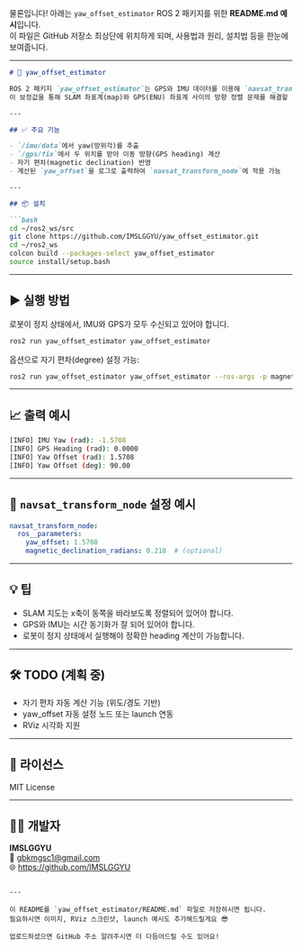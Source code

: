 물론입니다! 아래는 `yaw_offset_estimator` ROS 2 패키지를 위한 **README.md 예시**입니다.  
이 파일은 GitHub 저장소 최상단에 위치하게 되며, 사용법과 원리, 설치법 등을 한눈에 보여줍니다.

---

```markdown
# 🧭 yaw_offset_estimator

ROS 2 패키지 `yaw_offset_estimator`는 GPS와 IMU 데이터를 이용해 `navsat_transform_node`에 필요한 `yaw_offset` 값을 자동으로 계산하는 유틸리티 노드입니다.  
이 보정값을 통해 SLAM 좌표계(map)와 GPS(ENU) 좌표계 사이의 방향 정렬 문제를 해결할 수 있습니다.

---

## ✅ 주요 기능

- `/imu/data`에서 yaw(방위각)를 추출
- `/gps/fix`에서 두 위치를 받아 이동 방향(GPS heading) 계산
- 자기 편차(magnetic declination) 반영
- 계산된 `yaw_offset`을 로그로 출력하여 `navsat_transform_node`에 적용 가능

---

## 📦 설치

```bash
cd ~/ros2_ws/src
git clone https://github.com/IMSLGGYU/yaw_offset_estimator.git
cd ~/ros2_ws
colcon build --packages-select yaw_offset_estimator
source install/setup.bash
```

---

## ▶️ 실행 방법

로봇이 정지 상태에서, IMU와 GPS가 모두 수신되고 있어야 합니다.

```bash
ros2 run yaw_offset_estimator yaw_offset_estimator
```

옵션으로 자기 편차(degree) 설정 가능:

```bash
ros2 run yaw_offset_estimator yaw_offset_estimator --ros-args -p magnetic_declination_deg:=12.5
```

---

## 📈 출력 예시

```bash
[INFO] IMU Yaw (rad): -1.5708
[INFO] GPS Heading (rad): 0.0000
[INFO] Yaw Offset (rad): 1.5708
[INFO] Yaw Offset (deg): 90.00
```

---

## 🧭 `navsat_transform_node` 설정 예시

```yaml
navsat_transform_node:
  ros__parameters:
    yaw_offset: 1.5708
    magnetic_declination_radians: 0.218  # (optional)
```

---

## 💡 팁

- SLAM 지도는 x축이 동쪽을 바라보도록 정렬되어 있어야 합니다.
- GPS와 IMU는 시간 동기화가 잘 되어 있어야 합니다.
- 로봇이 정지 상태에서 실행해야 정확한 heading 계산이 가능합니다.

---

## 🛠️ TODO (계획 중)

- 자기 편차 자동 계산 기능 (위도/경도 기반)
- yaw_offset 자동 설정 노드 또는 launch 연동
- RViz 시각화 지원

---

## 📜 라이선스

MIT License

---

## 🙋‍♀️ 개발자

**IMSLGGYU**  
📧 gbkmgsc1@gmail.com  
🌐 https://github.com/IMSLGGYU
```

---

이 README를 `yaw_offset_estimator/README.md` 파일로 저장하시면 됩니다.  
필요하시면 이미지, RViz 스크린샷, launch 예시도 추가해드릴게요 😎

업로드하셨으면 GitHub 주소 알려주시면 더 다듬어드릴 수도 있어요!
